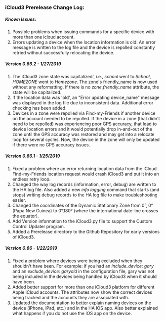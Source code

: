 ### iCloud3 Prerelease Change Log:



##### Known Issues:

1. Possible problems when issuing commands for a specific device with more than one icloud account.
2. Errors updating a device when the location information is old. An error message is written to the log file and the device is repolled constantly retried without successfully relocating the device. 

##### Version 0.86.2 - 1/27/2019

1. The iCloud3 zone state was capitalized', i.e., *school* went to *School*, *HOMEZONE* went to *Homezone*. The zone's friendly_name  is now used without any reformatting. If there is no *zone.friendly_name* attribute, the state will be capitalized.
2. If the location data was 'old', an "Error updating device_name" message was displayed in the log file due to inconsistent data. Additional error checking has been added.
3. Devices in a zone were repolled via Find-my-Friends if another device on the account needed to be repolled. If the device in a zone (that didn't need to be repolled) was experiencing poor GPS accuracy, that lead to device location errors and it would potentially drop in-and-out of the zone until the GPS accuracy was restored and may get into a relocate loop for several cycles. Now, the device in the zone will only be updated if there were no GPS accuracy issues.

##### Version 0.86.1 - 1/25/2019

1. Fixed a problem where an error returning location data from the iCloud Find-my-Friends location request would crash iCloud3 and put it into an endless retry loop.
2. Changed the way log records (information, error, debug) are written to the HA log file. Also added a new *info logging* command that starts (and stops) writing debug records to the HA log file to make troubleshooting easier.
3. Changed the coordinates of the Dynamic Stationary Zone from 0°, 0° (Papa New Guinea) to 0°,180° (where the international date line crosses the equator).
4. Add Version information to the iCloud3.py file to support the Custom Control Updater program.
5. Added a Prerelease directory to the Github Repository for early versions of iCloud3.

##### Version 0.86 - 1/22/2019

1. Fixed a problem where devices were being excluded when they shouldn't have been. For example: if you had an *include_device: gary* and an *exclude_device: garyold* in the configuration file, gary was not being included in the devices being handled by iCloud3 when it should have been.
2. Added better support for more than one iCloud3 platform for different Apple iCloud accounts. The attributes now show the correct devices being tracked and the accounts they are associated with.
3. Updated the documentation to better explain naming devices on the device (iPhone, iPad, etc.) and in the HA IOS app. Also better explained what happens if you do not use the IOS app on the device.